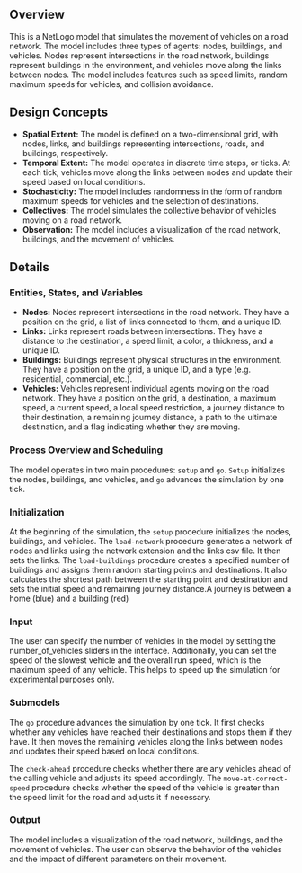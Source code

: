 Overview
--------

This is a NetLogo model that simulates the movement of vehicles on a road network. The model includes three types of agents: nodes, buildings, and vehicles. Nodes represent intersections in the road network, buildings represent buildings in the environment, and vehicles move along the links between nodes. The model includes features such as speed limits, random maximum speeds for vehicles, and collision avoidance.

Design Concepts
--------------

* **Spatial Extent:** The model is defined on a two-dimensional grid, with nodes, links, and buildings representing intersections, roads, and buildings, respectively.
* **Temporal Extent:** The model operates in discrete time steps, or ticks. At each tick, vehicles move along the links between nodes and update their speed based on local conditions.
* **Stochasticity:** The model includes randomness in the form of random maximum speeds for vehicles and the selection of destinations.
* **Collectives:** The model simulates the collective behavior of vehicles moving on a road network.
* **Observation:** The model includes a visualization of the road network, buildings, and the movement of vehicles.

Details
-------

### Entities, States, and Variables

* **Nodes:** Nodes represent intersections in the road network. They have a position on the grid, a list of links connected to them, and a unique ID.
* **Links:** Links represent roads between intersections. They have a distance to the destination, a speed limit, a color, a thickness, and a unique ID.
* **Buildings:** Buildings represent physical structures in the environment. They have a position on the grid, a unique ID, and a type (e.g. residential, commercial, etc.).
* **Vehicles:** Vehicles represent individual agents moving on the road network. They have a position on the grid, a destination, a maximum speed, a current speed, a local speed restriction, a journey distance to their destination, a remaining journey distance, a path to the ultimate destination, and a flag indicating whether they are moving.

### Process Overview and Scheduling

The model operates in two main procedures: `setup` and `go`. `Setup` initializes the nodes, buildings, and vehicles, and `go` advances the simulation by one tick.

### Initialization

At the beginning of the simulation, the `setup` procedure initializes the nodes, buildings, and vehicles. The `load-network` procedure generates a  network of nodes and links using the network extension and the links csv file. It then sets the links. The `load-buildings` procedure creates a specified number of buildings and assigns them random starting points and destinations. It also calculates the shortest path between the starting point and destination and sets the initial speed and remaining journey distance.A journey is between a home (blue)  and a building (red)

### Input

The user can specify the number of vehicles in the model by setting the number_of_vehicles sliders in the interface. Additionally, you can set the speed of the slowest vehicle and the overall run speed, which is the maximum speed of any vehicle. This helps to speed up the simulation for experimental purposes only.

### Submodels

The `go` procedure advances the simulation by one tick. It first checks whether any vehicles have reached their destinations and stops them if they have. It then moves the remaining vehicles along the links between nodes and updates their speed based on local conditions.

The `check-ahead` procedure checks whether there are any vehicles ahead of the calling vehicle and adjusts its speed accordingly. The `move-at-correct-speed` procedure checks whether the speed of the vehicle is greater than the speed limit for the road and adjusts it if necessary.

### Output

The model includes a visualization of the road network, buildings, and the movement of vehicles. The user can observe the behavior of the vehicles and the impact of different parameters on their movement.
